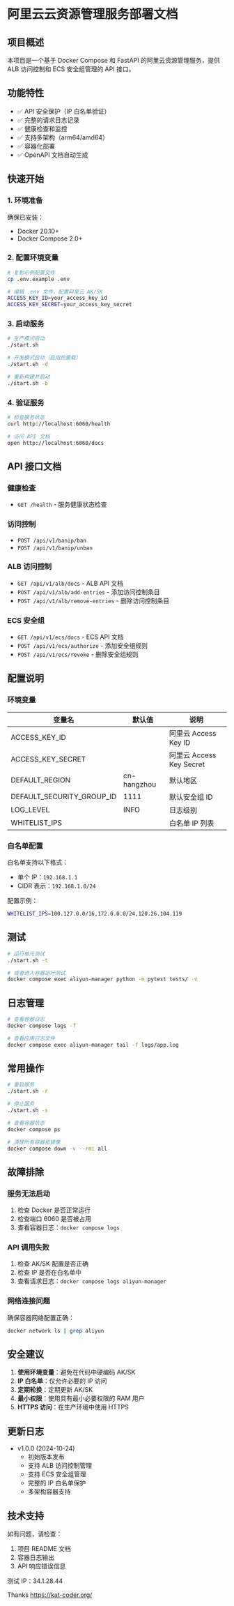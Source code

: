 # 阿里云云资源管理服务部署文档

## 项目概述

本项目是一个基于 Docker Compose 和 FastAPI 的阿里云资源管理服务，提供 ALB 访问控制和 ECS 安全组管理的 API 接口。

## 功能特性

- ✅ API 安全保护（IP 白名单验证）
- ✅ 完整的请求日志记录
- ✅ 健康检查和监控
- ✅ 支持多架构（arm64/amd64）
- ✅ 容器化部署
- ✅ OpenAPI 文档自动生成

## 快速开始

### 1. 环境准备

确保已安装：
- Docker 20.10+
- Docker Compose 2.0+

### 2. 配置环境变量

```bash
# 复制示例配置文件
cp .env.example .env

# 编辑 .env 文件，配置阿里云 AK/SK
ACCESS_KEY_ID=your_access_key_id
ACCESS_KEY_SECRET=your_access_key_secret
```

### 3. 启动服务

```bash
# 生产模式启动
./start.sh

# 开发模式启动（启用热重载）
./start.sh -d

# 重新构建并启动
./start.sh -b
```

### 4. 验证服务

```bash
# 检查服务状态
curl http://localhost:6060/health

# 访问 API 文档
open http://localhost:6060/docs
```

## API 接口文档

### 健康检查
- `GET /health` - 服务健康状态检查

### 访问控制
- `POST /api/v1/banip/ban`
- `POST /api/v1/banip/unban`

### ALB 访问控制
- `GET /api/v1/alb/docs` - ALB API 文档
- `POST /api/v1/alb/add-entries` - 添加访问控制条目
- `POST /api/v1/alb/remove-entries` - 删除访问控制条目

### ECS 安全组
- `GET /api/v1/ecs/docs` - ECS API 文档
- `POST /api/v1/ecs/authorize` - 添加安全组规则
- `POST /api/v1/ecs/revoke` - 删除安全组规则

## 配置说明

### 环境变量

| 变量名 | 默认值 | 说明 |
|--------|--------|------|
| ACCESS_KEY_ID |  | 阿里云 Access Key ID |
| ACCESS_KEY_SECRET |  | 阿里云 Access Key Secret |
| DEFAULT_REGION | cn-hangzhou | 默认地区 |
| DEFAULT_SECURITY_GROUP_ID | 1111 | 默认安全组 ID |
| LOG_LEVEL | INFO | 日志级别 |
| WHITELIST_IPS |  | 白名单 IP 列表 |

### 白名单配置

白名单支持以下格式：
- 单个 IP：`192.168.1.1`
- CIDR 表示：`192.168.1.0/24`

配置示例：
```bash
WHITELIST_IPS=100.127.0.0/16,172.0.0.0/24,120.26.104.119
```

## 测试

```bash
# 运行单元测试
./start.sh -t

# 或者进入容器运行测试
docker compose exec aliyun-manager python -m pytest tests/ -v
```

## 日志管理

```bash
# 查看容器日志
docker compose logs -f

# 查看应用日志文件
docker compose exec aliyun-manager tail -f logs/app.log
```

## 常用操作

```bash
# 重启服务
./start.sh -r

# 停止服务
./start.sh -s

# 查看容器状态
docker compose ps

# 清理所有容器和镜像
docker compose down -v --rmi all
```

## 故障排除

### 服务无法启动

1. 检查 Docker 是否正常运行
2. 检查端口 6060 是否被占用
3. 查看容器日志：`docker compose logs`

### API 调用失败

1. 检查 AK/SK 配置是否正确
2. 检查 IP 是否在白名单中
3. 查看请求日志：`docker compose logs aliyun-manager`

### 网络连接问题

确保容器网络配置正确：
```bash
docker network ls | grep aliyun
```

## 安全建议

1. **使用环境变量**：避免在代码中硬编码 AK/SK
2. **IP 白名单**：仅允许必要的 IP 访问
3. **定期轮换**：定期更新 AK/SK
4. **最小权限**：使用具有最小必要权限的 RAM 用户
5. **HTTPS 访问**：在生产环境中使用 HTTPS

## 更新日志

- v1.0.0 (2024-10-24)
  - 初始版本发布
  - 支持 ALB 访问控制管理
  - 支持 ECS 安全组管理
  - 完整的 IP 白名单保护
  - 多架构容器支持

## 技术支持

如有问题，请检查：
1. 项目 README 文档
2. 容器日志输出
3. API 响应错误信息

测试 IP：34.1.28.44

Thanks https://kat-coder.org/
